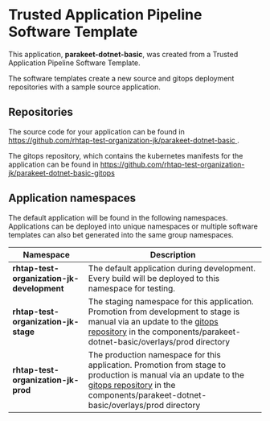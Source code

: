 # Trusted Application Pipeline Software Template

This application, **parakeet-dotnet-basic**, was created from a Trusted Application Pipeline Software Template.

The software templates create a new source and gitops deployment repositories with a sample source application. 

## Repositories

The source code for your application can be found in [https://github.com/rhtap-test-organization-jk/parakeet-dotnet-basic ](https://github.com/rhtap-test-organization-jk/parakeet-dotnet-basic ).
 
The gitops repository, which contains the kubernetes manifests for the application can be found in 
[https://github.com/rhtap-test-organization-jk/parakeet-dotnet-basic-gitops ](https://github.com/rhtap-test-organization-jk/parakeet-dotnet-basic-gitops ) 

## Application namespaces 

The default application will be found in the following namespaces. Applications can be deployed into unique namespaces or multiple software templates can also bet generated into the same group namespaces.  

|  Namespace   |  Description   |  
| -------- | -------- |   
| **rhtap-test-organization-jk-development** | The default application during development. Every build will be deployed to this namespace for testing. | 
| **rhtap-test-organization-jk-stage** | The staging namespace for this application. Promotion from development to stage is manual via an update to the [gitops repository](https://github.com/rhtap-test-organization-jk/parakeet-dotnet-basic-gitops ) in the components/parakeet-dotnet-basic/overlays/prod directory |  
| **rhtap-test-organization-jk-prod** | The production namespace for this application. Promotion from stage to production is manual via an update to the [gitops repository](https://github.com/rhtap-test-organization-jk/parakeet-dotnet-basic-gitops ) in the components/parakeet-dotnet-basic/overlays/prod directory | 